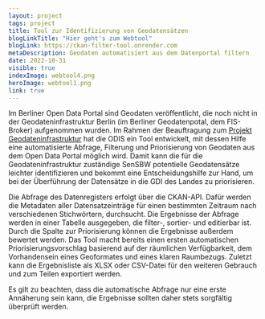 ```yaml
---
layout: project
tags: project
title: Tool zur Identifizierung von Geodatensätzen
blogLinkTitle: "Hier geht's zum Webtool"
blogLink: https://ckan-filter-tool.onrender.com
metaDescription: Geodaten automatisiert aus dem Datenportal filtern
date: 2022-10-31
visible: true
indexImage: webtool4.png
heroImage: webtool1.png
link: true
---
```


Im Berliner Open Data Portal sind Geodaten veröffentlicht, die noch nicht in der Geodateninfrastruktur Berlin (im Berliner Geodatenpotal, dem FIS-Broker) aufgenommen wurden. Im Rahmen der Beauftragung zum [Projekt Geodateninfrastruktur](https://service.berlin.de/verwaltungsgliederung-organigramme/) hat die ODIS ein Tool entwickelt, mit dessen Hilfe eine automatisierte Abfrage, Filterung und Priorisierung von Geodaten aus dem Open Data Portal möglich wird. Damit kann die für die Geodateninfrastruktur zuständige SenSBW potentielle Geodatensätze leichter identifizieren und bekommt eine Entscheidungshilfe zur Hand, um bei der Überführung der Datensätze in die GDI des Landes zu priorisieren. 

Die Abfrage des Datenregisters erfolgt über die CKAN-API. Dafür werden die Metadaten aller Datensatzeinträge für einen bestimmten Zeitraum nach verschiedenen Stichwörtern, durchsucht. Die Ergebnisse der Abfrage werden in einer Tabelle ausgegeben, die filter-, sortier- und editierbar ist. Durch die Spalte zur Priorisierung können die Ergebnisse außerdem bewertet werden. Das Tool macht bereits einen ersten automatischen Priorisierungsvorschlag basierend auf der räumlichen Verfügbarkeit, dem Vorhandensein eines Geoformates und eines klaren Raumbezugs.
Zuletzt kann die Ergebnisliste als XLSX oder CSV-Datei für den weiteren Gebrauch und zum Teilen exportiert werden.

Es gilt zu beachten, dass die automatische Abfrage nur eine erste Annäherung sein kann, die Ergebnisse sollten daher stets sorgfältig überprüft werden.
